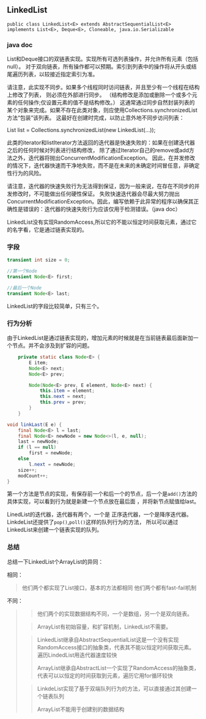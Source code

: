 ## LinkedList ##

    public class LinkedList<E> extends AbstractSequentialList<E> implements List<E>, Deque<E>, Cloneable, java.io.Serializable

### java doc ###

List和Deque接口的双链表实现。实现所有可选列表操作，并允许所有元素（包括null）。
对于双向链表，所有操作都可以预期。索引到列表中的操作将从开头或结尾遍历列表，以较接近指定索引为准。

请注意，此实现不同步。如果多个线程同时访问链表，并且至少有一个线程在结构上修改了列表，
则必须在外部进行同步。 （结构修改是添加或删除一个或多个元素的任何操作;仅设置元素的值不是结构修改。）
这通常通过同步自然封装列表的某个对象来完成。如果不存在此类对象，则应使用Collections.synchronizedList方法“包装”该列表。
这最好在创建时完成，以防止意外地不同步访问列表：

   List list = Collections.synchronizedList(new LinkedList(...));

此类的iterator和listIterator方法返回的迭代器是快速失败的：如果在创建迭代器之后的任何时候对列表进行结构修改，
除了通过Iterator自己的remove或add方法之外，迭代器将抛出ConcurrentModificationException。
因此，在并发修改的情况下，迭代器快速而干净地失败，而不是在未来的未确定时间冒任意，非确定性行为的风险。

请注意，迭代器的快速失败行为无法得到保证，因为一般来说，在存在不同步的并发修改时，不可能做出任何硬性保证。
失败快速迭代器会尽最大努力抛出ConcurrentModificationException。因此，编写依赖于此异常的程序以确保其正确性是错误的：迭代器的快速失败行为应该仅用于检测错误。（java doc）

LinkedList没有实现RandomAccess,所以它的不能以恒定时间获取元素，通过它的名字看，它是通过链表实现的。


### 字段 ###

```java
transient int size = 0;

//第一个Node
transient Node<E> first;

//最后一个Node
transient Node<E> last;
```


LinkedList的字段比较简单，只有三个。

### 行为分析 ###

由于LinkedList是通过链表实现的，增加元素的时候就是在当前链表最后面新加一个节点。并不会涉及到扩容的问题。

```java
    private static class Node<E> {
        E item;
        Node<E> next;
        Node<E> prev;

        Node(Node<E> prev, E element, Node<E> next) {
            this.item = element;
            this.next = next;
            this.prev = prev;
        }
    }
```


```java
void linkLast(E e) {
    final Node<E> l = last;
    final Node<E> newNode = new Node<>(l, e, null);
    last = newNode;
    if (l == null)
        first = newNode;
    else
        l.next = newNode;
    size++;
    modCount++;
}
```

第一个方法是节点的实现，有保存前一个和后一个的节点，后一个是`add()`方法的具体实现，可以看到行为就是新建一个节点放在最后面 ，并将新节点赋值给last。

LinedList的迭代器，迭代器有两个，一个是 正序迭代器，一个是降序迭代器。LinkdeList还提供了`pop()`,`poll()`这样的队列行为的方法，
所以可以通过LinkedList来创建一个链表实现的队列。

### 总结 ###

总结一下LinkedList个ArrayList的异同：

相同：
>他们两个都实现了List接口，基本的方法都相同
>他们两个都有fast-fail机制

不同：

>>他们两个的实现数据结构不同，一个是数组，另一个是双向链表。
>
>>ArrayList有初始容量，和扩容机制，LinkedList不需要。
>
>>LinkedList继承自AbstractSequentialList这是一个没有实现RandomAccess接口的抽象类，代表其不能以恒定时间获取元素。
>>遍历LindedList用迭代器速度较快<p>
>>ArrayList继承自AbstractList一个实现了RandomAccess的抽象类，代表可以以恒定的时间获取到元素，遍历它用for循环较快
>
>>LinkdeList实现了基于双端队列行为的方法，可以直接通过其创建一个链表队列<p>
>>ArrayList不能用于创建别的数据结构